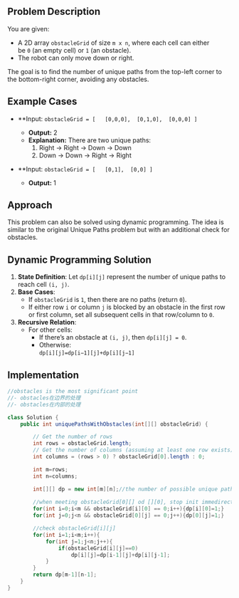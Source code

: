## Problem Description

You are given:
- A 2D array `obstacleGrid` of size `m x n`, where each cell can either be `0` (an empty cell) or `1` (an obstacle).
- The robot can only move down or right.

The goal is to find the number of unique paths from the top-left corner to the bottom-right corner, avoiding any obstacles.
## Example Cases

- **Input:
    `obstacleGrid = [   [0,0,0],  [0,1,0],  [0,0,0] ]`
    - **Output:** 2
    - **Explanation:** There are two unique paths:
        1. Right → Right → Down → Down
        2. Down → Down → Right → Right
        
    
- **Input:
    `obstacleGrid = [   [0,1],  [0,0] ]`
    - **Output:** 1

## Approach

This problem can also be solved using dynamic programming. The idea is similar to the original Unique Paths problem but with an additional check for obstacles.

## Dynamic Programming Solution

1. **State Definition**: Let `dp[i][j]` represent the number of unique paths to reach cell `(i, j)`.
2. **Base Cases**:
    - If `obstacleGrid` is `1`, then there are no paths (return `0`).
    - If either row `i` or column `j` is blocked by an obstacle in the first row or first column, set all subsequent cells in that row/column to `0`.
3. **Recursive Relation**:
    - For other cells:
        - If there’s an obstacle at `(i, j)`, then `dp[i][j] = 0`.
        - Otherwise:  
            `dp[i][j]=dp[i−1][j]+dp[i][j−1]`
## Implementation

```java
//obstacles is the most significant point
//- obstacles在边界的处理
//- obstacles在内部的处理

class Solution {
    public int uniquePathsWithObstacles(int[][] obstacleGrid) {

        // Get the number of rows
        int rows = obstacleGrid.length;
        // Get the number of columns (assuming at least one row exists)
        int columns = (rows > 0) ? obstacleGrid[0].length : 0;

        int m=rows;
        int n=columns;

        int[][] dp = new int[m][n];//the number of possible unique paths that the robot can take to reach the bottom-right corner
        
        //when meeting obstacleGrid[0][] od [][0], stop init immedirectly
        for(int i=0;i<m && obstacleGrid[i][0] == 0;i++){dp[i][0]=1;}
        for(int j=0;j<n && obstacleGrid[0][j] == 0;j++){dp[0][j]=1;}

        //check obstacleGrid[i][j]
        for(int i=1;i<m;i++){
            for(int j=1;j<n;j++){
                if(obstacleGrid[i][j]==0)
                    dp[i][j]=dp[i-1][j]+dp[i][j-1];
            }
        }
        return dp[m-1][n-1];
    }
}
```